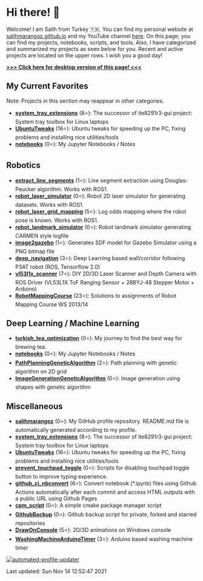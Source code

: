 # Hi there! :wave: 

Welcome! I am Salih from Turkey :tr:. You can find my personal website at [salihmarangoz.github.io](https://salihmarangoz.github.io) and my YouTube channel [here](https://www.youtube.com/channel/UCu8rMm9uYrH-wwY1gI--fSQ). On this page; you can find my projects, notebooks, scripts, and tools. Also, I have categorized and summarized my projects as seen below for you. Recent and active projects are located on the upper rows. I wish you a good day!


[**>>> Click here for desktop version of this page! <<<**](README.md)

## My Current Favorites
Note: Projects in this section may reappear in other categories.
- [**system_tray_extensions**](https://github.com/salihmarangoz/system_tray_extensions) (8:star:): The successor of ite8291r3-gui project: System tray toolbox for Linux laptops 
- [**UbuntuTweaks**](https://github.com/salihmarangoz/UbuntuTweaks) (16:star:): Ubuntu tweaks for speeding up the PC, fixing problems and installing nice utilities/tools 
- [**notebooks**](https://github.com/salihmarangoz/notebooks) (0:star:): My Jupyter Notebooks / Notes 
## Robotics
- [**extract_line_segments**](https://github.com/salihmarangoz/extract_line_segments) (1:star:): Line segment extraction using Douglas-Peucker algorithm. Works with ROS1. 
- [**robot_laser_simulator**](https://github.com/salihmarangoz/robot_laser_simulator) (0:star:): Robot 2D laser simulator for generating datasets. Works with ROS1. 
- [**robot_laser_grid_mapping**](https://github.com/salihmarangoz/robot_laser_grid_mapping) (5:star:): Log odds mapping where the robot pose is known. Works with ROS1. 
- [**robot_landmark_simulator**](https://github.com/salihmarangoz/robot_landmark_simulator) (0:star:): Robot landmark simulator generating CARMEN style logfile 
- [**image2gazebo**](https://github.com/salihmarangoz/image2gazebo) (1:star:): Generates SDF model for Gazebo Simulator using a PNG bitmap file 
- [**deep_navigation**](https://github.com/salihmarangoz/deep_navigation) (3:star:): Deep Learning based wall/corridor following P3AT robot (ROS, Tensorflow 2.0) 
- [**vl53l1x_scanner**](https://github.com/salihmarangoz/vl53l1x_scanner) (7:star:): DIY 2D/3D Laser Scanner and Depth Camera with ROS Driver (VL53L1X ToF Ranging Sensor + 28BYJ-48 Stepper Motor + Arduino) 
- [**RobotMappingCourse**](https://github.com/salihmarangoz/RobotMappingCourse) (23:star:): Solutions to assignments of Robot Mapping Course WS 2013/14 
## Deep Learning / Machine Learning
- [**turkish_tea_optimization**](https://github.com/salihmarangoz/turkish_tea_optimization) (0:star:): My journey to find the best way for brewing tea. 
- [**notebooks**](https://github.com/salihmarangoz/notebooks) (0:star:): My Jupyter Notebooks / Notes 
- [**PathPlanningGeneticAlgorithm**](https://github.com/salihmarangoz/PathPlanningGeneticAlgorithm) (2:star:): Path planning with genetic algorithm on 2D grid 
- [**ImageGenerationGeneticAlgorithm**](https://github.com/salihmarangoz/ImageGenerationGeneticAlgorithm) (0:star:): Image generation using shapes with genetic algorithm 
## Miscellaneous
- [**salihmarangoz**](https://github.com/salihmarangoz/salihmarangoz) (0:star:): My GitHub profile repository. README.md file is automatically generated according to my profile. 
- [**system_tray_extensions**](https://github.com/salihmarangoz/system_tray_extensions) (8:star:): The successor of ite8291r3-gui project: System tray toolbox for Linux laptops 
- [**UbuntuTweaks**](https://github.com/salihmarangoz/UbuntuTweaks) (16:star:): Ubuntu tweaks for speeding up the PC, fixing problems and installing nice utilities/tools 
- [**prevent_touchpad_toggle**](https://github.com/salihmarangoz/prevent_touchpad_toggle) (0:star:): Scripts for disabling touchpad toggle button to improve typing experience. 
- [**github_ci_nbconvert**](https://github.com/salihmarangoz/github_ci_nbconvert) (6:star:): Convert notebook (*.ipynb) files using Github Actions automatically after each commit and access HTML outputs with a public URL using Github Pages 
- [**cpm_script**](https://github.com/salihmarangoz/cpm_script) (0:star:): A simple cmake package manager script 
- [**GithubBackup**](https://github.com/salihmarangoz/GithubBackup) (0:star:): Github backup script for private, forked and starred repositories 
- [**DrawOnConsole**](https://github.com/salihmarangoz/DrawOnConsole) (5:star:): 2D/3D animations on Windows console 
- [**WashingMachineArduinoTimer**](https://github.com/salihmarangoz/WashingMachineArduinoTimer) (3:star:): Arduino based washing machine timer 

[![automated-profile-updater](https://github.com/salihmarangoz/salihmarangoz/actions/workflows/update.yml/badge.svg)](https://github.com/salihmarangoz/salihmarangoz/actions/workflows/update.yml)



Last updated: Sun Nov 14 12:52:47 2021
